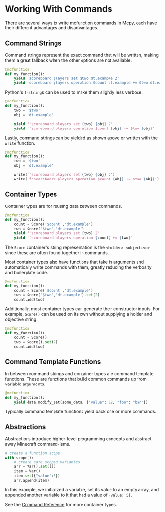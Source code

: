 # Working With Commands

There are several ways to write mcfunction commands in Mcpy, each have their different advantages and disadvantages.

## Command Strings

Command strings represent the exact command that will be written, making them a great fallback when the other options are not available.

``` python
@mcfunction
def my_function():
    yield 'scoreboard players set $two dt.example 2'
    yield 'scoreboard players operation $count dt.example += $two dt.example'
```

Python's `f-string`s can be used to make them slightly less verbose.

``` python
@mcfunction
def my_function():
    two = '$two'
    obj = 'dt.example'

    yield f'scoreboard players set {two} {obj} 2'
    yield f'scoreboard players operation $count {obj} += $two {obj}'
```

Lastly, command strings can be yielded as shown above or written with the `write` function.

``` python
@mcfunction
def my_function():
    two = '$two'
    obj = 'dt.example'

    write(f'scoreboard players set {two} {obj} 2')
    write( f'scoreboard players operation $count {obj} += $two {obj}')
```

## Container Types

Container types are for reusing data between commands.

```python
@mcfunction
def my_function():
    count = Score('$count','dt.example')
    two = Score('$two','dt.example')
    yield f'scoreboard players set {two} 2'
    yield f'scoreboard players operation {count} += {two}'
```

The `Score` container's string representation is the `<holder> <objective>` since these are often found together in commands.

Most container types also have functions that take in arguments and automatically write commands with them, greatly reducing the verbosity and boilerplate code.

```python
@mcfunction
def my_function():
    count = Score('$count','dt.example')
    two = Score('$two','dt.example').set(2)
    count.add(two)
```

Additionally, most container types can generate their constructor inputs. For example, `Score()` can be used on its own without supplying a holder and objective string.

```python
@mcfunction
def my_function():
    count = Score()
    two = Score().set(2)
    count.add(two)
```

## Command Template Functions

In between command strings and container types are command template functions. These are functions that build common commands up from variable arguments.

```python
@mcfunction
def my_function():
    yield data.modify_set(some_data, {"value": 12, "foo": "bar"})
```

Typically command template functions yield back one or more commands.

## Abstractions

Abstractions introduce higher-level programming concepts and abstract away Minecraft command-isms.

```python
# create a function scope
with scope():
    # create safe scoped variables
    arr = Var().set([])
    item = Var()
    item.set({"value":5})
    arr.append(item)
```

In this example, we initialized a variable, set its value to an empty array, and appended another variable to it that had a value of `{value: 5}`.

See the [Command Reference](cmd_reference.md) for more container types.
